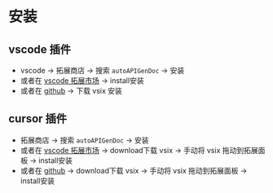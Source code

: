 # 安装

## vscode 插件

- vscode -> 拓展商店 -> 搜索 `autoAPIGenDoc` -> 安装
- 或者在 [vscode 拓展市场](https://marketplace.visualstudio.com/items?itemName=script.AutoAPIGen)  -> install安装
- 或者在 [github](https://github.com/983033995/AutoAPIGen-Vsix) -> 下载 vsix 安装

## cursor 插件

- 拓展商店 -> 搜索 `autoAPIGenDoc` -> 安装
- 或者在 [vscode 拓展市场](https://marketplace.visualstudio.com/items?itemName=script.AutoAPIGen)  -> download下载 vsix -> 手动将 vsix 拖动到拓展面板 -> install安装
- 或者在 [github](https://github.com/983033995/AutoAPIGen-Vsix)  -> download下载 vsix -> 手动将 vsix 拖动到拓展面板 -> install安装
